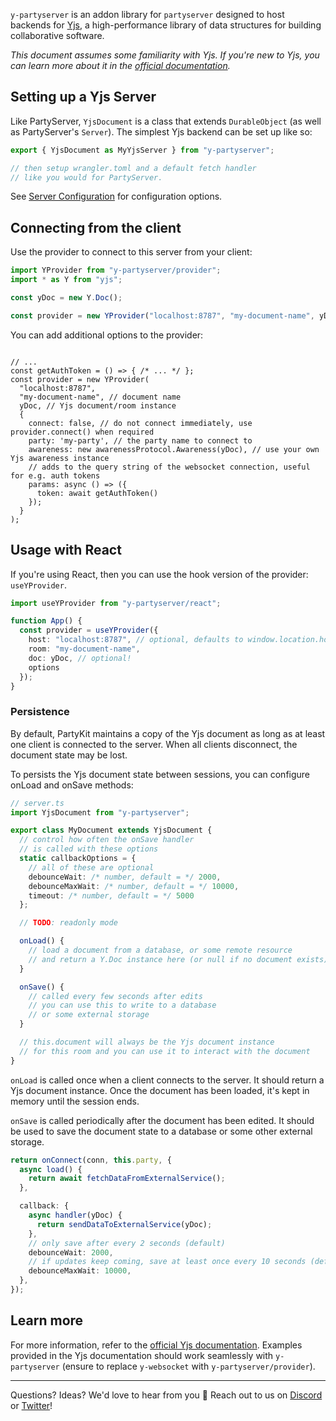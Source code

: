 `y-partyserver` is an addon library for `partyserver` designed to host backends for [Yjs](https://yjs.dev), a high-performance library of data structures for building collaborative software.

_This document assumes some familiarity with Yjs. If you're new to Yjs, you can learn more about it in the [official documentation](https://docs.yjs.dev)._

## Setting up a Yjs Server

Like PartyServer, `YjsDocument` is a class that extends `DurableObject` (as well as PartyServer's `Server`). The simplest Yjs backend can be set up like so:

```ts
export { YjsDocument as MyYjsServer } from "y-partyserver";

// then setup wrangler.toml and a default fetch handler
// like you would for PartyServer.
```

See [Server Configuration](#server-configuration) for configuration options.

## Connecting from the client

Use the provider to connect to this server from your client:

```ts
import YProvider from "y-partyserver/provider";
import * as Y from "yjs";

const yDoc = new Y.Doc();

const provider = new YProvider("localhost:8787", "my-document-name", yDoc);
```

You can add additional options to the provider:

```tsx

// ...
const getAuthToken = () => { /* ... */ };
const provider = new YProvider(
  "localhost:8787",
  "my-document-name", // document name
  yDoc, // Yjs document/room instance
  {
    connect: false, // do not connect immediately, use provider.connect() when required
    party: 'my-party', // the party name to connect to
    awareness: new awarenessProtocol.Awareness(yDoc), // use your own Yjs awareness instance
    // adds to the query string of the websocket connection, useful for e.g. auth tokens
    params: async () => ({
      token: await getAuthToken()
    });
  }
);
```

## Usage with React

If you're using React, then you can use the hook version of the provider: `useYProvider`.

```ts
import useYProvider from "y-partyserver/react";

function App() {
  const provider = useYProvider({
    host: "localhost:8787", // optional, defaults to window.location.host
    room: "my-document-name",
    doc: yDoc, // optional!
    options
  });
}
```

### Persistence

By default, PartyKit maintains a copy of the Yjs document as long as at least one client is connected to the server. When all clients disconnect, the document state may be lost.

To persists the Yjs document state between sessions, you can configure onLoad and onSave methods:

```ts
// server.ts
import YjsDocument from "y-partyserver";

export class MyDocument extends YjsDocument {
  // control how often the onSave handler
  // is called with these options
  static callbackOptions = {
    // all of these are optional
    debounceWait: /* number, default = */ 2000,
    debounceMaxWait: /* number, default = */ 10000,
    timeout: /* number, default = */ 5000
  };

  // TODO: readonly mode

  onLoad() {
    // load a document from a database, or some remote resource
    // and return a Y.Doc instance here (or null if no document exists)
  }

  onSave() {
    // called every few seconds after edits
    // you can use this to write to a database
    // or some external storage
  }

  // this.document will always be the Yjs document instance
  // for this room and you can use it to interact with the document
}
```

`onLoad` is called once when a client connects to the server. It should return a Yjs document instance. Once the document has been loaded, it's kept in memory until the session ends.

`onSave` is called periodically after the document has been edited. It should be used to save the document state to a database or some other external storage.

```ts
return onConnect(conn, this.party, {
  async load() {
    return await fetchDataFromExternalService();
  },

  callback: {
    async handler(yDoc) {
      return sendDataToExternalService(yDoc);
    },
    // only save after every 2 seconds (default)
    debounceWait: 2000,
    // if updates keep coming, save at least once every 10 seconds (default)
    debounceMaxWait: 10000,
  },
});
```

## Learn more

For more information, refer to the [official Yjs documentation](https://docs.yjs.dev/ecosystem/editor-bindings). Examples provided in the Yjs documentation should work seamlessly with `y-partyserver` (ensure to replace `y-websocket` with `y-partyserver/provider`).

---

Questions? Ideas? We'd love to hear from you 🎈 Reach out to us on [Discord](https://discord.gg/KDZb7J4uxJ) or [Twitter](https://twitter.com/partykit_io)!
